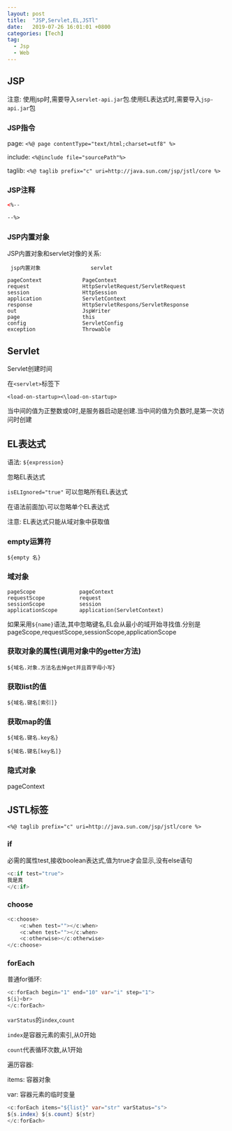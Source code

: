 ```yaml
---
layout: post
title:  "JSP,Servlet,EL,JSTl"
date:   2019-07-26 16:01:01 +0800
categories: [Tech]
tag: 
  - Jsp
  - Web
---
```


## JSP

注意: 使用jsp时,需要导入`servlet-api.jar`包.使用EL表达式时,需要导入`jsp-api.jar`包

### JSP指令

page: `<%@ page contentType="text/html;charset=utf8" %>`

include: `<%@include file="sourcePath"%>`

taglib: `<%@ taglib prefix="c" uri=http://java.sun.com/jsp/jstl/core %>`

### JSP注释

```html
<%--

--%>
```

### JSP内置对象

JSP内置对象和servlet对像的关系:


```text
 jsp内置对象                servlet

pageContext             PageContext
request                 HttpServletRequest/ServletRequest
session                 HttpSession
application             ServletContext
response                HttpServletRespons/ServletResponse
out                     JspWriter
page                    this
config                  ServletConfig
exception               Throwable
```

## Servlet

Servlet创建时间

在`<servlet>`标签下

`<load-on-startup><\load-on-startup>`

当中间的值为正整数或0时,是服务器启动是创建.当中间的值为负数时,是第一次访问时创建

## EL表达式

语法: `${expression}`

忽略EL表达式

`isELIgnored="true"` 可以忽略所有EL表达式

在语法前面加`\`可以忽略单个EL表达式

注意: EL表达式只能从域对象中获取值

### empty运算符

`${empty 名}`

### 域对象

```text
pageScope              pageContext
requestScope           request
sessionScope           session
applicationScope       application(ServletContext)
```

如果采用`${name}`语法,其中忽略键名,EL会从最小的域开始寻找值.分别是pageScope,requestScope,sessionScope,applicationScope

### 获取对象的属性(调用对象中的getter方法)

`${域名.对象.方法名去掉get并且首字母小写}`

### 获取list的值

`${域名.键名[索引]}`

### 获取map的值

`${域名.键名.key名}`

`${域名.键名[key名]}`

### 隐式对象

pageContext

## JSTL标签

`<%@ taglib prefix="c" uri=http://java.sun.com/jsp/jstl/core %>`

### if

必需的属性test,接收boolean表达式,值为true才会显示,没有else语句

```java
<c:if test="true">
我是真
</c:if>
```

### choose

```java
<c:choose>
    <c:when test=""></c:when>
    <c:when test=""></c:when>
    <c:otherwise></c:otherwise>
</c:choose>
```

### forEach

普通for循环:

```java
<c:forEach begin="1" end="10" var="i" step="1">
${i}<br>
</c:forEach>
```

`varStatus`的`index`,`count`

`index`是容器元素的索引,从0开始

`count`代表循环次数,从1开始

遍历容器:

items: 容器对象

var: 容器元素的临时变量

```java
<c:forEach items="${list}" var="str" varStatus="s">
${s.index} ${s.count} ${str}
</c:forEach>
```
